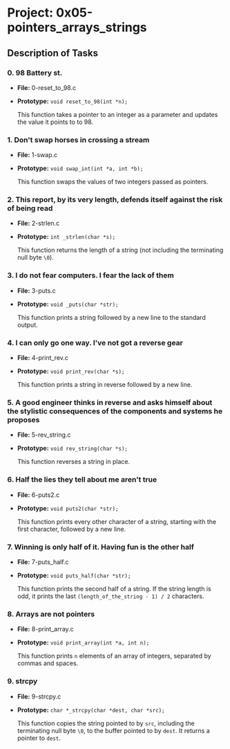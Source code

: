 # Project: 0x05-pointers_arrays_strings

## Description of Tasks

### 0. 98 Battery st.
- **File:** 0-reset_to_98.c  
- **Prototype:** `void reset_to_98(int *n);`

  This function takes a pointer to an integer as a parameter and updates the value it points to to 98.

### 1. Don't swap horses in crossing a stream
- **File:** 1-swap.c  
- **Prototype:** `void swap_int(int *a, int *b);`

  This function swaps the values of two integers passed as pointers.

### 2. This report, by its very length, defends itself against the risk of being read
- **File:** 2-strlen.c  
- **Prototype:** `int _strlen(char *s);`

  This function returns the length of a string (not including the terminating null byte `\0`).

### 3. I do not fear computers. I fear the lack of them
- **File:** 3-puts.c  
- **Prototype:** `void _puts(char *str);`

  This function prints a string followed by a new line to the standard output.

### 4. I can only go one way. I've not got a reverse gear
- **File:** 4-print_rev.c  
- **Prototype:** `void print_rev(char *s);`

  This function prints a string in reverse followed by a new line.

### 5. A good engineer thinks in reverse and asks himself about the stylistic consequences of the components and systems he proposes
- **File:** 5-rev_string.c  
- **Prototype:** `void rev_string(char *s);`

  This function reverses a string in place.

### 6. Half the lies they tell about me aren't true
- **File:** 6-puts2.c  
- **Prototype:** `void puts2(char *str);`

  This function prints every other character of a string, starting with the first character, followed by a new line.

### 7. Winning is only half of it. Having fun is the other half
- **File:** 7-puts_half.c  
- **Prototype:** `void puts_half(char *str);`

  This function prints the second half of a string. If the string length is odd, it prints the last `(length_of_the_string - 1) / 2` characters.

### 8. Arrays are not pointers
- **File:** 8-print_array.c  
- **Prototype:** `void print_array(int *a, int n);`

  This function prints `n` elements of an array of integers, separated by commas and spaces.

### 9. strcpy
- **File:** 9-strcpy.c  
- **Prototype:** `char *_strcpy(char *dest, char *src);`

  This function copies the string pointed to by `src`, including the terminating null byte `\0`, to the buffer pointed to by `dest`. It returns a pointer to `dest`.

